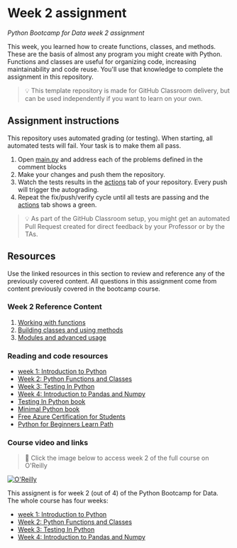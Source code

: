 # Week 2 assignment

_Python Bootcamp for Data week 2 assignment_

This week, you learned how to create functions, classes, and methods. These are the basis of almost any program you might create with Python. Functions and classes are useful for organizing code, increasing maintainability and code reuse. You'll use that knowledge to complete the assignment in this repository.

> 💡 This template repository is made for GitHub Classroom delivery, but can be used independently if you want to learn on your own.

## Assignment instructions

This repository uses automated grading (or testing). When starting, all automated tests will fail. Your task is to make them all pass.

1. Open [main.py](./main.py) and address each of the problems defined in the comment blocks
1. Make your changes and push them the repository.
1. Watch the tests results in the [actions](/../../actions) tab of your repository. Every push will trigger the autograding.
1. Repeat the fix/push/verify cycle until all tests are passing and the [actions](/../../actions) tab shows a green.

> 💡 As part of the GitHub Classroom setup, you might get an automated Pull Request created for direct feedback by your Professor or by the TAs.


## Resources

Use the linked resources in this section to review and reference any of the previously covered content. All questions in this assignment come from content previously covered in the bootcamp course.

### Week 2 Reference Content

1. [Working with functions](https://github.com/alfredodeza/python-functions-and-classes/tree/main/notebooks/lesson1)
1. [Building classes and using methods]( https://github.com/alfredodeza/python-functions-and-classes/tree/main/notebooks/lesson2)
1. [Modules and advanced usage](https://github.com/alfredodeza/python-functions-and-classes/tree/main/notebooks/lesson3)


### Reading and code resources

- [week 1: Introduction to Python](https://github.com/alfredodeza/introduction-to-python)
- [Week 2: Python Functions and Classes](https://github.com/alfredodeza/python-functions-and-classes)
- [Week 3: Testing In Python](https://github.com/alfredodeza/python-testing/)
- [Week 4: Introduction to Pandas and Numpy](https://github.com/alfredodeza/pandas-and-numpy)
- [Testing In Python book](https://learning.oreilly.com/library/view/testing-in-python/97986PAIML/)
- [Minimal Python book](https://www.amazon.com/Minimal-Python-efficient-programmer-onemillion2021-ebook/dp/B0855NSRR7)
- [Free Azure Certification for Students](https://docs.microsoft.com/learn/certifications/student-training-and-certification?WT.mc_id=academic-0000-alfredodeza)
- [Python for Beginners Learn Path](https://docs.microsoft.com/learn/paths/beginner-python/?WT.mc_id=academic-0000-alfredodeza)

### Course video and links

> 🎥 Click the image below to access week 2 of the full course on O'Reilly

[![O'Reilly](https://learning.oreilly.com/covers/urn:orm:video:50146VIDEOPAIML/400w/)](https://learning.oreilly.com/videos/python-bootcamp-for/50146VIDEOPAIML/50146VIDEOPAIML-c1_s2/ "Introduction to Python")

This assignent is for week 2 (out of 4) of the Python Bootcamp for Data. The whole course has four weeks:

- [week 1: Introduction to Python](https://github.com/alfredodeza/introduction-to-python)
- [Week 2: Python Functions and Classes](https://github.com/alfredodeza/python-functions-and-classes)
- [Week 3: Testing In Python](https://github.com/alfredodeza/python-testing/)
- [Week 4: Introduction to Pandas and Numpy](https://github.com/alfredodeza/pandas-and-numpy)
